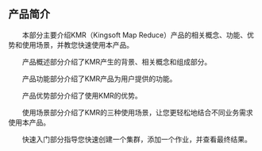 ## 产品简介

　　本部分主要介绍KMR（Kingsoft Map Reduce）产品的相关概念、功能、优势和使用场景，并教您快速使用本产品。

　　产品概述部分介绍了KMR产生的背景、相关概念和组成部分。

　　产品功能部分介绍了KMR产品为用户提供的功能。

　　产品优势部分介绍了使用KMR的优势。

　　使用场景部分介绍了KMR的三种使用场景，让您更轻松地结合不同业务需求使用本产品。

　　快速入门部分指导您快速创建一个集群，添加一个作业，并查看最终结果。





